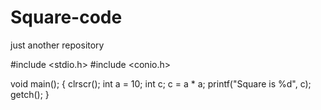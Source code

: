 # Square-code
just another repository

#include <stdio.h>
#include <conio.h>

void main();
{
  clrscr();
  int a = 10;
  int c;
  c = a * a;
  printf("Square is %d", c);
  getch();
}
